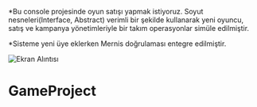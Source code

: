 
*Bu console projesinde oyun satışı yapmak istiyoruz. Soyut nesneleri(Interface, Abstract) verimli bir şekilde kullanarak yeni oyuncu, satış ve kampanya yönetimleriyle bir takım operasyonlar simüle edilmiştir. 

*Sisteme yeni üye eklerken Mernis doğrulaması entegre edilmiştir. 


![Ekran Alıntısı](https://user-images.githubusercontent.com/81089561/113188826-34315d00-9263-11eb-9f27-8b624318aced.JPG)
# GameProject
